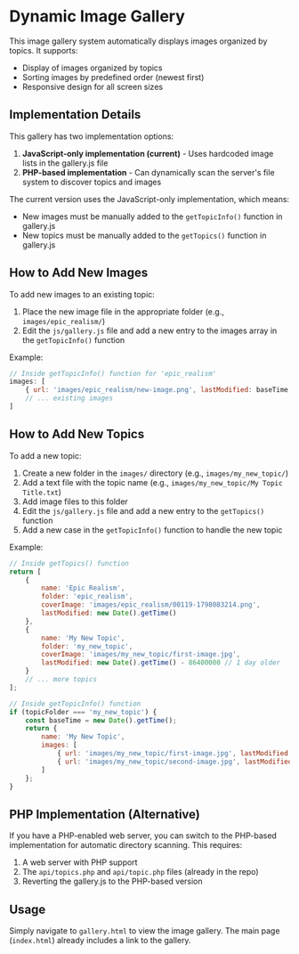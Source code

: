 # Dynamic Image Gallery

This image gallery system automatically displays images organized by topics. It supports:

- Display of images organized by topics
- Sorting images by predefined order (newest first)
- Responsive design for all screen sizes

## Implementation Details

This gallery has two implementation options:

1. **JavaScript-only implementation (current)** - Uses hardcoded image lists in the gallery.js file
2. **PHP-based implementation** - Can dynamically scan the server's file system to discover topics and images

The current version uses the JavaScript-only implementation, which means:
- New images must be manually added to the `getTopicInfo()` function in gallery.js
- New topics must be manually added to the `getTopics()` function in gallery.js

## How to Add New Images

To add new images to an existing topic:

1. Place the new image file in the appropriate folder (e.g., `images/epic_realism/`)
2. Edit the `js/gallery.js` file and add a new entry to the images array in the `getTopicInfo()` function

Example:
```javascript
// Inside getTopicInfo() function for 'epic_realism'
images: [
    { url: 'images/epic_realism/new-image.png', lastModified: baseTime - 0 * 86400000 },
    // ... existing images
]
```

## How to Add New Topics

To add a new topic:

1. Create a new folder in the `images/` directory (e.g., `images/my_new_topic/`)
2. Add a text file with the topic name (e.g., `images/my_new_topic/My Topic Title.txt`)
3. Add image files to this folder
4. Edit the `js/gallery.js` file and add a new entry to the `getTopics()` function
5. Add a new case in the `getTopicInfo()` function to handle the new topic

Example:
```javascript
// Inside getTopics() function
return [
    {
        name: 'Epic Realism',
        folder: 'epic_realism',
        coverImage: 'images/epic_realism/00119-1798083214.png',
        lastModified: new Date().getTime()
    },
    {
        name: 'My New Topic',
        folder: 'my_new_topic',
        coverImage: 'images/my_new_topic/first-image.jpg',
        lastModified: new Date().getTime() - 86400000 // 1 day older
    }
    // ... more topics
];

// Inside getTopicInfo() function
if (topicFolder === 'my_new_topic') {
    const baseTime = new Date().getTime();
    return {
        name: 'My New Topic',
        images: [
            { url: 'images/my_new_topic/first-image.jpg', lastModified: baseTime },
            { url: 'images/my_new_topic/second-image.jpg', lastModified: baseTime - 86400000 }
        ]
    };
}
```

## PHP Implementation (Alternative)

If you have a PHP-enabled web server, you can switch to the PHP-based implementation for automatic directory scanning. This requires:

1. A web server with PHP support
2. The `api/topics.php` and `api/topic.php` files (already in the repo)
3. Reverting the gallery.js to the PHP-based version

## Usage

Simply navigate to `gallery.html` to view the image gallery. The main page (`index.html`) already includes a link to the gallery. 
